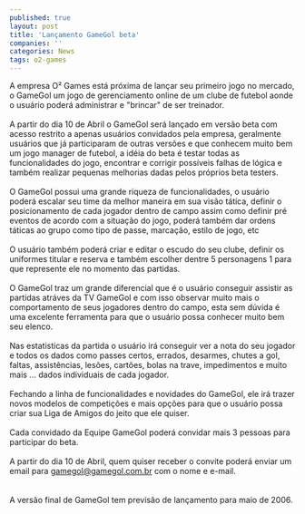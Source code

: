```yaml
---
published: true
layout: post
title: 'Lançamento GameGol beta'
companies: ''
categories: News
tags: o2-games
---
```

A empresa O² Games está próxima de lançar seu primeiro jogo no mercado, o GameGol um jogo de gerenciamento online
 de um clube de futebol aonde o usuário poderá administrar e "brincar" de ser treinador.<br /><br />A partir do dia 10 de Abril o GameGol será lançado em versão beta com acesso restrito a apenas usuários convidados pela empresa, geralmente usuários que já participaram de outras versões e que conhecem muito bem um jogo manager de futebol, a idéia do beta é testar todas as funcionalidades do jogo, encontrar e corrigir possíveis falhas de lógica e também realizar pequenas melhorias dadas pelos próprios beta testers.<br /><br />O GameGol possui uma grande riqueza de funcionalidades, o usuário poderá escalar seu time da melhor maneira em sua visão tática, definir o posicionamento de cada jogador dentro de campo assim como definir pré eventos de acordo com a situação do jogo, poderá também dar ordens táticas ao grupo como tipo de passe, marcação, estilo de jogo, etc<br /><br />O usuário também poderá criar e editar o escudo do seu clube, definir os uniformes titular e reserva e também escolher dentre 5 personagens 1 para que represente ele no momento das partidas.<br /><br />O GameGol traz um grande diferencial que é o usuário conseguir assistir as partidas atráves da TV GameGol e com isso observar muito mais o comportamento de seus jogadores dentro do campo, esta sem dúvida é uma excelente ferramenta para que o usuário possa conhecer muito bem seu elenco.<br /><br />Nas estatisticas da partida o usuário irá conseguir ver a nota do seu jogador e todos os dados como passes certos, errados, desarmes, chutes a gol, faltas, assistências, lesões, cartões, bolas na trave, impedimentos e muito mais ... dados individuais de cada jogador.<br /><br />Fechando a linha de funcionalidades e novidades do GameGol, ele irá trazer novos modelos de competições e mais opções para que o usuário possa criar sua Liga de Amigos do jeito que ele quiser.<br /><br />Cada convidado da Equipe GameGol poderá convidar mais 3 pessoas para participar do beta.<br /><br />A partir do dia 10 de Abril, quem quiser receber o convite poderá enviar um email para <a href="mailto:gamegol@gamegol.com.br ">gamegol@gamegol.com.br</a>
 com o nome e e-mail.<br /><br /><br />A versão final de GameGol tem previsão de lançamento para maio de 2006.